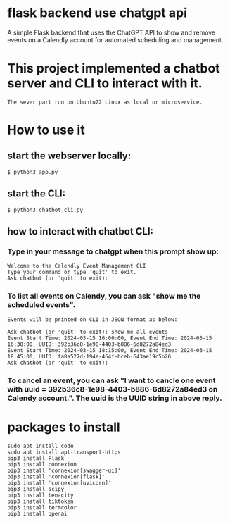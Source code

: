# flask backend use chatgpt api
A simple Flask backend that uses the ChatGPT API to show and remove events on a Calendly account for automated scheduling and management.

# This project implemented a chatbot server and CLI to interact with it.
    The sever part run on Ubuntu22 Linux as local or microservice.

# How to use it

## start the webserver locally:
    $ python3 app.py

## start the CLI:
    $ python3 chatbot_cli.py

## how to interact with chatbot CLI:

### Type in your message to chatgpt when this prompt show up:
    Welcome to the Calendly Event Management CLI
    Type your command or type 'quit' to exit.
    Ask chatbot (or 'quit' to exit):

### To list all events on Calendy, you can ask "show me the scheduled events".
    Events will be printed on CLI in JSON format as below:

    Ask chatbot (or 'quit' to exit): show me all events
    Event Start Time: 2024-03-15 16:00:00, Event End Time: 2024-03-15 16:30:00, UUID: 392b36c8-1e98-4403-b886-6d8272a84ed3
    Event Start Time: 2024-03-15 18:15:00, Event End Time: 2024-03-15 18:45:00, UUID: fa8a527d-194e-464f-bceb-643ae19c5b26
    Ask chatbot (or 'quit' to exit):

### To cancel an event, you can ask "I want to cancle one event with uuid = 392b36c8-1e98-4403-b886-6d8272a84ed3 on Calendy account.". The uuid is the UUID string in above reply.

# packages to install
    sudo apt install code
    sudo apt install apt-transport-https
    pip3 install Flask
    pip3 install connexion
    pip3 install 'connexion[swagger-ui]'
    pip3 install 'connexion[flask]'
    pip3 install 'connexion[uvicorn]'
    pip3 install scipy
    pip3 install tenacity
    pip3 install tiktoken
    pip3 install termcolor
    pip3 install openai
